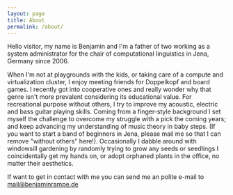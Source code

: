 ```yaml
---
layout: page
title: About
permalink: /about/
---
```


Hello visitor, my name is Benjamin and I'm a father of two working as a system administrator for the chair of computational linguistics in Jena, Germany since 2006.

When I'm not at playgrounds with the kids, or taking care of a compute and virtualization cluster, I enjoy meeting friends for Doppelkopf and board games. I recently got into cooperative ones and really wonder why that genre isn't more prevalent considering its educational value.
For recreational purpose without others, I try to improve my acoustic, electric and bass guitar playing skills. Coming from a finger-style background I set myself the challenge to overcome my struggle with a pick the coming years; and keep advancing my understanding of music theory in baby steps. (If you want to start a band of beginners in Jena, please mail me so that I can remove "without others" here!).
Occasionally I dabble around with windowsill gardening by randomly trying to grow any seeds or seedlings I coincidentally get my hands on, or adopt orphaned plants in the office, no matter their aesthetics.

If want to get in contact with me you can send me an polite e-mail to mail@benjaminrampe.de
